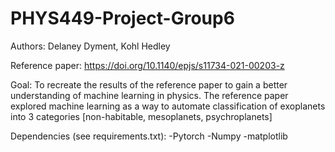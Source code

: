# PHYS449-Project-Group6

Authors: Delaney Dyment, Kohl Hedley

Reference paper: https://doi.org/10.1140/epjs/s11734-021-00203-z

Goal: To recreate the results of the reference paper to gain a better understanding of machine learning in physics. The reference paper explored machine learning as a way to automate classification of exoplanets into 3 categories [non-habitable, mesoplanets, psychroplanets]

Dependencies (see requirements.txt): -Pytorch -Numpy -matplotlib
